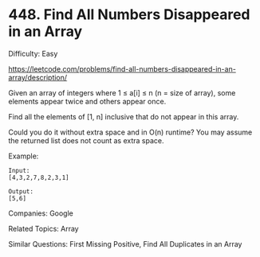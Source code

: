 # 448. Find All Numbers Disappeared in an Array

Difficulty: Easy

https://leetcode.com/problems/find-all-numbers-disappeared-in-an-array/description/

Given an array of integers where 1 ≤ a[i] ≤ n (n = size of array), some elements appear twice and others appear once.

Find all the elements of [1, n] inclusive that do not appear in this array.

Could you do it without extra space and in O(n) runtime? You may assume the returned list does not count as extra space.

Example:
```
Input:
[4,3,2,7,8,2,3,1]

Output:
[5,6]
```

Companies: Google

Related Topics: Array

Similar Questions: First Missing Positive, Find All Duplicates in an Array
